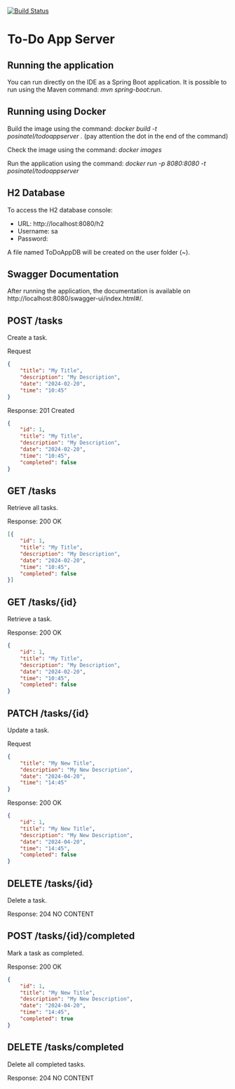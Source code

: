 [![Build Status](https://ci-cd.springdoc.org:8443/buildStatus/icon?job=springdoc-demos%2F2.x)](https://ci-cd.springdoc.org:8443/job/springdoc-demos/job/2.x/)

# To-Do App Server

## Running the application

You can run directly on the IDE as a Spring Boot application.
It is possible to run using the Maven command: *mvn spring-boot:run*.

## Running using Docker

Build the image using the command: *docker build -t posinatel/todoappserver .* (pay attention the dot in the end of the command)

Check the image using the command: *docker images*

Run the application using the command: *docker run -p 8080:8080 -t posinatel/todoappserver*

## H2 Database

To access the H2 database console: 
- URL: http://localhost:8080/h2
- Username: sa
- Password:

A file named ToDoAppDB will be created on the user folder (~).

## Swagger Documentation

After running the application, the documentation is available on http://localhost:8080/swagger-ui/index.html#/.

## **POST /tasks**

Create a task.

Request
```json
{
    "title": "My Title",
    "description": "My Description",
    "date": "2024-02-20",
    "time": "10:45"
}
```
Response: 201 Created
```json
{
    "id": 1,
    "title": "My Title",
    "description": "My Description",
    "date": "2024-02-20",
    "time": "10:45",
    "completed": false
}
```

## **GET /tasks**

Retrieve all tasks.

Response: 200 OK
```json
[{
    "id": 1,
    "title": "My Title",
    "description": "My Description",
    "date": "2024-02-20",
    "time": "10:45",
    "completed": false
}]
```

## **GET /tasks/{id}**

Retrieve a task.

Response: 200 OK
```json
{
    "id": 1,
    "title": "My Title",
    "description": "My Description",
    "date": "2024-02-20",
    "time": "10:45",
    "completed": false
}
```

## **PATCH /tasks/{id}**

Update a task.

Request
```json
{
    "title": "My New Title",
    "description": "My New Description",
    "date": "2024-04-20",
    "time": "14:45"
}
```
Response: 200 OK
```json
{
    "id": 1,
    "title": "My New Title",
    "description": "My New Description",
    "date": "2024-04-20",
    "time": "14:45",
    "completed": false
}
```

## **DELETE /tasks/{id}**

Delete a task.

Response: 204 NO CONTENT

## **POST /tasks/{id}/completed**

Mark a task as completed.

Response: 200 OK
```json
{
    "id": 1,
    "title": "My New Title",
    "description": "My New Description",
    "date": "2024-04-20",
    "time": "14:45",
    "completed": true
}
```

## **DELETE /tasks/completed**

Delete all completed tasks.

Response: 204 NO CONTENT
